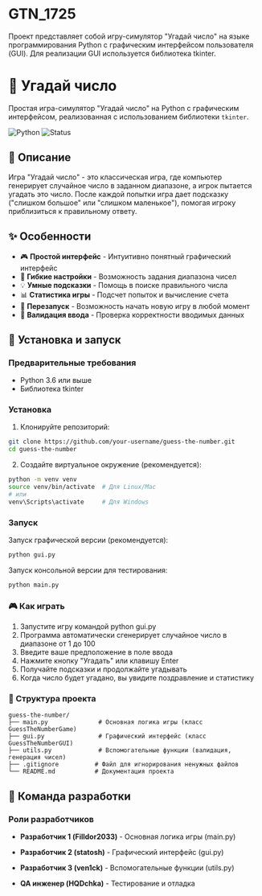 # GTN_1725

Проект представляет собой игру-симулятор "Угадай число" на языке программирования Python с графическим интерфейсом пользователя (GUI). Для реализации GUI используется библиотека tkinter.

# 🎯 Угадай число

Простая игра-симулятор "Угадай число" на Python с графическим интерфейсом, реализованная с использованием библиотеки `tkinter`.

![Python](https://img.shields.io/badge/Python-3.6%2B-blue)
![Status](https://img.shields.io/badge/Status-Completed-brightgreen)

## 📖 Описание

Игра "Угадай число" - это классическая игра, где компьютер генерирует случайное число в заданном диапазоне, а игрок пытается угадать это число. После каждой попытки игра дает подсказку ("слишком большое" или "слишком маленькое"), помогая игроку приблизиться к правильному ответу.

## ✨ Особенности

- 🎮 **Простой интерфейс** - Интуитивно понятный графический интерфейс
- 🔢 **Гибкие настройки** - Возможность задания диапазона чисел
- 💡 **Умные подсказки** - Помощь в поиске правильного числа
- 📊 **Статистика игры** - Подсчет попыток и вычисление счета
- 🔄 **Перезапуск** - Возможность начать новую игру в любой момент
- 🎯 **Валидация ввода** - Проверка корректности вводимых данных

## 🚀 Установка и запуск

### Предварительные требования

- Python 3.6 или выше
- Библиотека tkinter

### Установка

1. Клонируйте репозиторий:
```bash
git clone https://github.com/your-username/guess-the-number.git
cd guess-the-number
```

2. Создайте виртуальное окружение (рекомендуется):
```bash
python -m venv venv
source venv/bin/activate  # Для Linux/Mac
# или
venv\Scripts\activate     # Для Windows
```

### Запуск
Запуск графической версии (рекомендуется):

```bash
python gui.py
```
Запуск консольной версии для тестирования:

```bash
python main.py
```

### 🎮 Как играть
1. Запустите игру командой python gui.py
2. Программа автоматически сгенерирует случайное число в диапазоне от 1 до 100
3. Введите ваше предположение в поле ввода
4. Нажмите кнопку "Угадать" или клавишу Enter
5. Получайте подсказки и продолжайте угадывать
6. Когда число будет угадано, вы увидите поздравление и статистику

### 📁 Структура проекта
```text
guess-the-number/
├── main.py              # Основная логика игры (класс GuessTheNumberGame)
├── gui.py               # Графический интерфейс (класс GuessTheNumberGUI)
├── utils.py             # Вспомогательные функции (валидация, генерация чисел)
├── .gitignore          # Файл для игнорирования ненужных файлов
└── README.md           # Документация проекта
```

## 👥 Команда разработки
### Роли разработчиков
- **Разработчик 1 (Filldor2033)** - Основная логика игры (main.py)

- **Разработчик 2 (statosh)** - Графический интерфейс (gui.py)

- **Разработчик 3 (ven1ck)** - Вспомогательные функции (utils.py)

- **QA инженер (HQDchka)** - Тестирование и отладка
